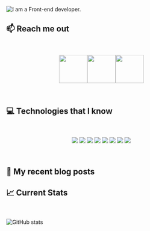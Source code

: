 ![I am a Front-end developer. ](https://media.licdn.com/dms/image/D5616AQEbcvWCPm6PHQ/profile-displaybackgroundimage-shrink_350_1400/0/1670508458480?e=1678320000&v=beta&t=aKGYLH-hdsQucYOYQnVMwrAlmhYQM26ZHqn1V1ke7kk)

## :mailbox: Reach me out

<br />

[<p align="center"><img height="75" src="https://github.com/mir-hussain/mir-hussain/blob/main/images/icons/Linkedin.png">](https://www.linkedin.com/in/mirhussainmurtaza/)[<img height="75" src="https://github.com/mir-hussain/mir-hussain/blob/main/images/icons/Facebook.png">](https://www.facebook.com/mirhussainmurtaza)[<img height="75" src="https://github.com/mir-hussain/mir-hussain/blob/main/images/icons/Twitter.png"> </p>](https://twitter.com/_mir_hussain_)

<br />

## :computer: Technologies that I know

<br>
<p align="center">
<img src="https://github.com/mir-hussain/mir-hussain/blob/main/images/icons/HTML.png"/>
<img src="https://github.com/mir-hussain/mir-hussain/blob/main/images/icons/css.png"/>
<img src="https://github.com/mir-hussain/mir-hussain/blob/main/images/icons/JavaScript.png"/>
<img src="https://github.com/mir-hussain/mir-hussain/blob/main/images/icons/react.png"/>
<img src="https://github.com/mir-hussain/mir-hussain/blob/main/images/icons/tailwind.png"/>
<img src="https://github.com/mir-hussain/mir-hussain/blob/main/images/icons/Bootsrap.png"/>
<img src="https://github.com/mir-hussain/mir-hussain/blob/main/images/icons/node.png"/>
<img src="https://github.com/mir-hussain/mir-hussain/blob/main/images/icons/express.png"/>
</p><br/>

## :book: My recent blog posts

## :chart_with_upwards_trend: Current Stats

<br />
<p align="center">

![GitHub stats](https://github-readme-stats.vercel.app/api?username=nasim0994&show_icons=true&theme=dark)

</p>
